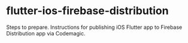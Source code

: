 # flutter-ios-firebase-distribution
Steps to prepare.
Instructions for publishing iOS Flutter app to Firebase Distribution app via Codemagic.
